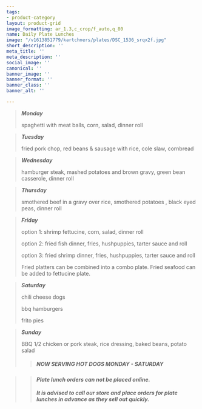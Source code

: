 ```yaml
---
tags:
- product-category
layout: product-grid
image_formatting: ar_1.3,c_crop/f_auto,q_80
name: Daily Plate Lunches
image: "/v1613851779/kartchners/plates/DSC_1536_srqx2f.jpg"
short_description: ''
meta_title: ''
meta_description: ''
social_image: ''
canonical: ''
banner_image: ''
banner_format: ''
banner_class: ''
banner_alt: ''

---
```

> **_Monday_**
>
> spaghetti with meat balls, corn, salad, dinner roll

> **_Tuesday_**
>
> fried pork chop, red beans & sausage with rice, cole slaw, cornbread

> **_Wednesday_**
>
> hamburger steak, mashed potatoes and brown gravy, green bean casserole, dinner roll

> **_Thursday_**
>
> smothered beef in a gravy over rice, smothered potatoes , black eyed peas, dinner roll

> **_Friday_**
>
> option 1: shrimp fettucine, corn, salad, dinner roll
>
> option 2: fried fish dinner, fries, hushpuppies, tarter sauce and roll
>
> option 3: fried shrimp dinner, fries, hushpuppies, tarter sauce and roll
>
> Fried platters can be combined into a combo plate. Fried seafood can be added to fettucine plate.

> **_Saturday_**
>
> chili cheese dogs
>
> bbq hamburgers
>
> frito pies

> **_Sunday_**
>
> BBQ 1/2 chicken or pork steak, rice dressing, baked beans, potato salad
>
> > ##### NOW SERVING HOT DOGS MONDAY - SATURDAY

> > #### **_Plate lunch orders can not be placed online._**
> >
> > **_It is advised to call our store and place orders for plate lunches in advance as they sell out quickly._**